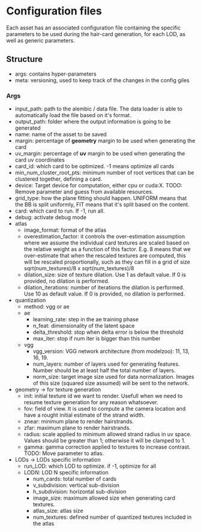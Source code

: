 # Configuration files

Each asset has an associated configuration file containing the specific parameters to be used during the hair-card generation, for each LOD, as well as generic parameters.

## Structure

- args: contains hyper-parameters
- meta: versioning, used to keep track of the changes in the config giles

### Args

- input_path: path to the alembic / data file. The data loader is able to automatically load the file based on it's format.
- output_path: folder where the output information is going to be generated
- name: name of the asset to be saved
- margin: percentage of **geometry** margin to be used when generating the card
- uv_margin: percentage of **uv** margin to be used when generating the card uv coordinates
- card_id: which card to be optimized. -1 means optimize all cards
- min_num_cluster_root_pts: minimum number of root vertices that can be clustered together, defining a card.
- device: Target device for computation, either cpu or cuda:X. TODO: Remove parameter and guess from available resources.
- grid_type: how the plane fitting should happen. UNIFORM means that the BB is split uniformly, FIT means that it's split based on the content.
- card: which card to run. If -1, run all.
- debug: activate debug mode
- atlas
  - image_format: format of the atlas
  - overestimation_factor: it controls the over-estimation assumption where we assume the individual card textures are scaled based on the relative weight as a function of this factor. E.g. 8 means that we over-estimate that when the rescaled textures are computed, this will be rescaled proportionally, such as they can fill in a grid of size sqrt(num_textures)/8 x sqrt(num_textures)/8
  - dilation_size: size of texture dilation. Use 1 as default value. If 0 is provided, no dilation is performed.
  - dilation_iterations: number of iterations the dilation is performed. Use 10 as default value. If 0 is provided, no dilation is performed.
- quantization
  - method: vgg or ae
  - ae
    - learning_rate: step in the ae training phase
    - n_feat: dimensionality of the latent space
    - delta_threshold: stop when delta error is below the threshold
    - max_iter: stop if num iter is bigger than this number
  - vgg
    - vgg_version: VGG network architecture (from modelzoo): 11, 13, 16, 19.
    - num_layers: number of layers used for generating features. Number should be at least half the total number of layers.
    - norm_size: target image size used for data normalization. Images of this size (squared size assumed) will be sent to the network.
- geometry -> for texture generation
  - init: initial texture id we want to render. Usefull when we need to resume texture generation for any reason whatsoever.
  - fov: field of view. It is used to compute a the camera location and have a rought initial estimate of the strand width.
  - znear: minimum plane to render hairstrands.
  - zfar: maximum plane to render hairstrands.
  - radius: scale applied to minimum allowed strand radius in uv space. Values should be greater than 1; otherwise it will be clamped to 1.
  - gamma: gamma correction applied to textures to increase contrast. TODO: Move parameter to atlas.
- LODs -> LODs specific information
  - run_LOD: which LOD to optimize. if -1, optimize for all
  - LOD*N*: LOD N specific information
    - num_cards: total number of cards
    - v_subdivision: vertical sub-division
    - h_subdivision: horizontal sub-division
    - image_size: maximum allowed size when generating card textures. 
    - atlas_size: atlas size
    - num_textures: defined number of quantized textures included in the atlas
